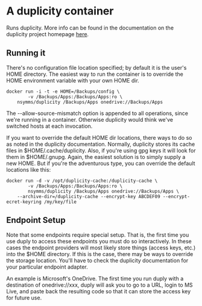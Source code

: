 # A duplicity container

Runs duplicity.
More info can be found in the documentation on the duplicity project homepage
[here](http://http://duplicity.nongnu.org/docs.html).

## Running it

There's no configuration file location specified; by default it is the user's HOME
directory. The easiest way to run the container is to override the HOME environment
variable with your own HOME dir.

```
docker run -i -t -e HOME=/Backups/config \
        -v /Backups/Apps:/Backups/Apps:ro \
	nsymms/duplicity /Backups/Apps onedrive://Backups/Apps
```
The --allow-source-mismatch option is appended to all operations, since we're running
in a container. Otherwise duplicity would think we've switched hosts at each invocation.

If you want to override the default HOME dir locations, there ways to do so as noted
in the duplicity documentation. Normally, duplicity stores its cache files in
$HOME/.cache/duplicity. Also, if you're using gpg keys it will look for them in
$HOME/.gnupg. Again, the easiest solution is to simply supply a new HOME. But if you're
the adventurous type, you can override the default locations like this:
```
docker run -d -v /opt/duplicity-cache:/duplicity-cache \
        -v /Backups/Apps:/Backups/Apps:ro \
        nsymms/duplicity /Backups/Apps onedrive://Backups/Apps \
	--archive-dir=/duplicity-cache --encrypt-key ABCDEF09 --encrypt-ecret-keyring /my/key/file
```

## Endpoint Setup
Note that some endpoints require special setup. That is, the first time you use duply
to access these endpoints you must do so interactively.
In these cases the endpoint providers will most likely store things (access keys, etc.) into
the $HOME directory. If this is the case, there may be ways to override the storage location.
You'll have to check the duplicity documentation for your particular endpoint adapter.

An example is Microsoft's OneDrive. The first time you run duply with a destination of
onedrive://xxx, duply will ask you to go to a URL, login to MS Live, and paste back the
resulting code so that it can store the access key for future use.
